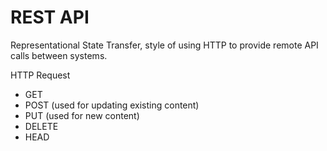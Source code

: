 # REST API

Representational State Transfer, style of using HTTP to provide remote API calls between systems.

HTTP Request 

* GET
* POST \(used for updating existing content\)
* PUT \(used for new content\)
* DELETE
* HEAD

